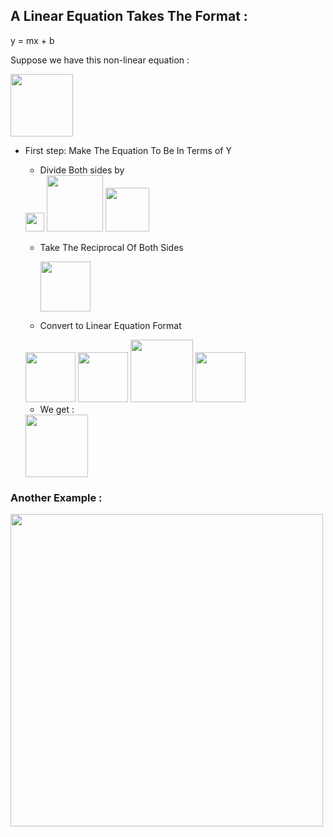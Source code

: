 ## A Linear Equation Takes The Format :

y = mx + b

Suppose we have this non-linear equation :

<img src="https://tex.z-dn.net/?f=%7Bx%7D%5E%7B2%7D%20%3D%20%5Csqrt%7B3%7D%20y" width="100">

- First step: Make The Equation To Be In Terms of Y
  - Divide Both sides by
  
   <img src="https://tex.z-dn.net/?f=%5Csqrt%7B3%7D" width="30">
  
   <img src="https://tex.z-dn.net/?f=%5Cfrac%7B%20%7Bx%7D%5E%7B2%7D%20%7D%7B%20%5Csqrt%7B3%7D%20%7D%20%3D%20%5Cfrac%7B%20%5Csqrt%7B3%7D%20y%7D%7B%20%5Csqrt%7B3%7D%20%7D" width="90">
  
   <img src="https://tex.z-dn.net/?f=%5Cfrac%7B%20%7Bx%7D%5E%7B2%7D%20%7D%7B%20%5Csqrt%7B3%7D%20%7D%20%3D%20y" width="70">
  
  - Take The Reciprocal Of Both Sides
  
    <img src="https://tex.z-dn.net/?f=%5Cfrac%7B%20%5Csqrt%7B3%7D%20%7D%7B%20%7Bx%7D%5E%7B2%7D%20%7D%20%3D%20%5Cfrac%7B1%7D%7By%7D" width="80">
    
  - Convert to Linear Equation Format 
  
  
   <img src="https://tex.z-dn.net/?f=%5Cfrac%7B1%7D%7By%7D%20%3D%20y" width="80">

  
   <img src="https://tex.z-dn.net/?f=b%20%3D%200" width="80">
   
   
  
   <img src="https://tex.z-dn.net/?f=m(slope)%20%3D%20%5Cfrac%7B%20%5Csqrt%7B3%7D%20%7D%7Bx%7D" width="100"> 
   
   
  
   <img src="https://tex.z-dn.net/?f=x%20%3D%20%5Cfrac%7B1%7D%7Bx%7D" width="80">
   
  
  - We get :
  
   <img src="https://tex.z-dn.net/?f=%5Cfrac%7B1%7D%7By%7D%20%3D%20%5Cfrac%7B%20%5Csqrt%7B3%7D%20%7D%7Bx%7D%20(%5Cfrac%7B1%7D%7Bx%7D%20)%20%2B%200" width="100">
   
### Another Example :

<img src="https://i.ytimg.com/vi/Fr6Jcrgvr8s/maxresdefault.jpg" width="500" >
    